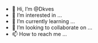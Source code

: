 - 👋 Hi, I’m @Dkves
- 👀 I’m interested in ...
- 🌱 I’m currently learning ...
- 💞️ I’m looking to collaborate on ...
- 📫 How to reach me ...

<!---
Dkves/Dkves is a ✨ special ✨ repository because its `README.md` (this file) appears on your GitHub profile.
You can click the Preview link to take a look at your changes.
--->
